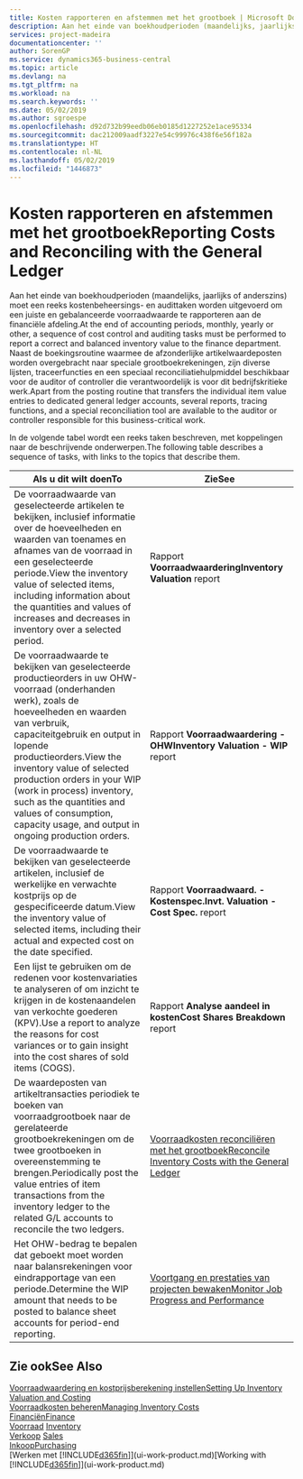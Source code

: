 ```yaml
---
title: Kosten rapporteren en afstemmen met het grootboek | Microsoft Docs
description: Aan het einde van boekhoudperioden (maandelijks, jaarlijks of anderszins) moet een reeks kostenbeheersings- en audittaken worden uitgevoerd om een juiste en gebalanceerde voorraadwaarde te rapporteren aan de financiële afdeling. Naast de boekingsroutine waarmee de afzonderlijke artikelwaardeposten worden overgebracht naar speciale grootboekrekeningen, zijn diverse lijsten, traceerfuncties en een speciaal reconciliatiehulpmiddel beschikbaar voor de auditor of controller die verantwoordelijk is voor dit bedrijfskritieke werk.
services: project-madeira
documentationcenter: ''
author: SorenGP
ms.service: dynamics365-business-central
ms.topic: article
ms.devlang: na
ms.tgt_pltfrm: na
ms.workload: na
ms.search.keywords: ''
ms.date: 05/02/2019
ms.author: sgroespe
ms.openlocfilehash: d92d732b99eedb06eb0185d1227252e1ace95334
ms.sourcegitcommit: dac212009aadf3227e54c99976c438f6e56f182a
ms.translationtype: HT
ms.contentlocale: nl-NL
ms.lasthandoff: 05/02/2019
ms.locfileid: "1446873"
---
```

# <a name="reporting-costs-and-reconciling-with-the-general-ledger"></a><span data-ttu-id="8c3a2-104">Kosten rapporteren en afstemmen met het grootboek</span><span class="sxs-lookup"><span data-stu-id="8c3a2-104">Reporting Costs and Reconciling with the General Ledger</span></span>
<span data-ttu-id="8c3a2-105">Aan het einde van boekhoudperioden (maandelijks, jaarlijks of anderszins) moet een reeks kostenbeheersings- en audittaken worden uitgevoerd om een juiste en gebalanceerde voorraadwaarde te rapporteren aan de financiële afdeling.</span><span class="sxs-lookup"><span data-stu-id="8c3a2-105">At the end of accounting periods, monthly, yearly or other, a sequence of cost control and auditing tasks must be performed to report a correct and balanced inventory value to the finance department.</span></span> <span data-ttu-id="8c3a2-106">Naast de boekingsroutine waarmee de afzonderlijke artikelwaardeposten worden overgebracht naar speciale grootboekrekeningen, zijn diverse lijsten, traceerfuncties en een speciaal reconciliatiehulpmiddel beschikbaar voor de auditor of controller die verantwoordelijk is voor dit bedrijfskritieke werk.</span><span class="sxs-lookup"><span data-stu-id="8c3a2-106">Apart from the posting routine that transfers the individual item value entries to dedicated general ledger accounts, several reports, tracing functions, and a special reconciliation tool are available to the auditor or controller responsible for this business-critical work.</span></span>  

 <span data-ttu-id="8c3a2-107">In de volgende tabel wordt een reeks taken beschreven, met koppelingen naar de beschrijvende onderwerpen.</span><span class="sxs-lookup"><span data-stu-id="8c3a2-107">The following table describes a sequence of tasks, with links to the topics that describe them.</span></span>   

|<span data-ttu-id="8c3a2-108">**Als u dit wilt doen**</span><span class="sxs-lookup"><span data-stu-id="8c3a2-108">**To**</span></span>|<span data-ttu-id="8c3a2-109">**Zie**</span><span class="sxs-lookup"><span data-stu-id="8c3a2-109">**See**</span></span>|  
|------------|-------------|  
|<span data-ttu-id="8c3a2-110">De voorraadwaarde van geselecteerde artikelen te bekijken, inclusief informatie over de hoeveelheden en waarden van toenames en afnames van de voorraad in een geselecteerde periode.</span><span class="sxs-lookup"><span data-stu-id="8c3a2-110">View the inventory value of selected items, including information about the quantities and values of increases and decreases in inventory over a selected period.</span></span>|<span data-ttu-id="8c3a2-111">Rapport **Voorraadwaardering**</span><span class="sxs-lookup"><span data-stu-id="8c3a2-111">**Inventory Valuation** report</span></span>|  
|<span data-ttu-id="8c3a2-112">De voorraadwaarde te bekijken van geselecteerde productieorders in uw OHW-voorraad (onderhanden werk), zoals de hoeveelheden en waarden van verbruik, capaciteitgebruik en output in lopende productieorders.</span><span class="sxs-lookup"><span data-stu-id="8c3a2-112">View the inventory value of selected production orders in your WIP (work in process) inventory, such as the quantities and values of consumption, capacity usage, and output in ongoing production orders.</span></span>|<span data-ttu-id="8c3a2-113">Rapport **Voorraadwaardering - OHW**</span><span class="sxs-lookup"><span data-stu-id="8c3a2-113">**Inventory Valuation - WIP** report</span></span>|  
|<span data-ttu-id="8c3a2-114">De voorraadwaarde te bekijken van geselecteerde artikelen, inclusief de werkelijke en verwachte kostprijs op de gespecificeerde datum.</span><span class="sxs-lookup"><span data-stu-id="8c3a2-114">View the inventory value of selected items, including their actual and expected cost on the date specified.</span></span>|<span data-ttu-id="8c3a2-115">Rapport **Voorraadwaard. - Kostenspec.**</span><span class="sxs-lookup"><span data-stu-id="8c3a2-115">**Invt. Valuation - Cost Spec.** report</span></span>|  
|<span data-ttu-id="8c3a2-116">Een lijst te gebruiken om de redenen voor kostenvariaties te analyseren of om inzicht te krijgen in de kostenaandelen van verkochte goederen (KPV).</span><span class="sxs-lookup"><span data-stu-id="8c3a2-116">Use a report to analyze the reasons for cost variances or to gain insight into the cost shares of sold items (COGS).</span></span>|<span data-ttu-id="8c3a2-117">Rapport **Analyse aandeel in kosten**</span><span class="sxs-lookup"><span data-stu-id="8c3a2-117">**Cost Shares Breakdown** report</span></span>|  
|<span data-ttu-id="8c3a2-118">De waardeposten van artikeltransacties periodiek te boeken van voorraadgrootboek naar de gerelateerde grootboekrekeningen om de twee grootboeken in overeenstemming te brengen.</span><span class="sxs-lookup"><span data-stu-id="8c3a2-118">Periodically post the value entries of item transactions from the inventory ledger to the related G/L accounts to reconcile the two ledgers.</span></span>|[<span data-ttu-id="8c3a2-119">Voorraadkosten reconciliëren met het grootboek</span><span class="sxs-lookup"><span data-stu-id="8c3a2-119">Reconcile Inventory Costs with the General Ledger</span></span>](finance-how-to-post-inventory-costs-to-the-general-ledger.md)|  
|<span data-ttu-id="8c3a2-120">Het OHW-bedrag te bepalen dat geboekt moet worden naar balansrekeningen voor eindrapportage van een periode.</span><span class="sxs-lookup"><span data-stu-id="8c3a2-120">Determine the WIP amount that needs to be posted to balance sheet accounts for period-end reporting.</span></span>|[<span data-ttu-id="8c3a2-121">Voortgang en prestaties van projecten bewaken</span><span class="sxs-lookup"><span data-stu-id="8c3a2-121">Monitor Job Progress and Performance</span></span>](projects-how-monitor-progress-performance.md)|

## <a name="see-also"></a><span data-ttu-id="8c3a2-122">Zie ook</span><span class="sxs-lookup"><span data-stu-id="8c3a2-122">See Also</span></span>  
[<span data-ttu-id="8c3a2-123">Voorraadwaardering en kostprijsberekening instellen</span><span class="sxs-lookup"><span data-stu-id="8c3a2-123">Setting Up Inventory Valuation and Costing</span></span>](finance-set-up-inventory-valuation-and-costing.md)  
[<span data-ttu-id="8c3a2-124">Voorraadkosten beheren</span><span class="sxs-lookup"><span data-stu-id="8c3a2-124">Managing Inventory Costs</span></span>](finance-manage-inventory-costs.md)  
[<span data-ttu-id="8c3a2-125">Financiën</span><span class="sxs-lookup"><span data-stu-id="8c3a2-125">Finance</span></span>](finance.md)  
<span data-ttu-id="8c3a2-126">[Voorraad](inventory-manage-inventory.md) </span><span class="sxs-lookup"><span data-stu-id="8c3a2-126">[Inventory](inventory-manage-inventory.md) </span></span>  
<span data-ttu-id="8c3a2-127">[Verkoop](sales-manage-sales.md) </span><span class="sxs-lookup"><span data-stu-id="8c3a2-127">[Sales](sales-manage-sales.md) </span></span>  
[<span data-ttu-id="8c3a2-128">Inkoop</span><span class="sxs-lookup"><span data-stu-id="8c3a2-128">Purchasing</span></span>](purchasing-manage-purchasing.md)  
<span data-ttu-id="8c3a2-129">[Werken met [!INCLUDE[d365fin](includes/d365fin_md.md)]](ui-work-product.md)</span><span class="sxs-lookup"><span data-stu-id="8c3a2-129">[Working with [!INCLUDE[d365fin](includes/d365fin_md.md)]](ui-work-product.md)</span></span>
